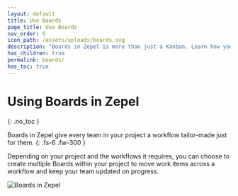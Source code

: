 ```yaml
---
layout: default
title: Use Boards
page_title: Use Boards
nav_order: 5
icon_path: /assets/uploads/boards.svg
description: "Boards in Zepel is more than just a Kanban. Learn how you can use Boards to keep track of progress across teams within a project."
has_children: true
permalink: boards/
has_toc: true
---
```


# Using Boards in Zepel
{: .no_toc }

Boards in Zepel give every team in your project a workflow tailor-made just for them.
{: .fs-6 .fw-300 }

Depending on your project and the workflows it requires, you can choose to create multiple Boards within your project to move work items across a workflow and keep your team updated on progress.

![Boards in Zepel](/guide/assets/uploads/zepel-boards.png "Boards in Zepel")